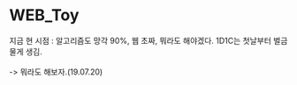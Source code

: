 # WEB_Toy

지금 현 시점 : 알고리즘도 망각 90%, 웹 초짜, 뭐라도 해야겠다. 1D1C는 첫날부터 벌금물게 생김.<br><br>
-> 뭐라도 해보자.(19.07.20)
